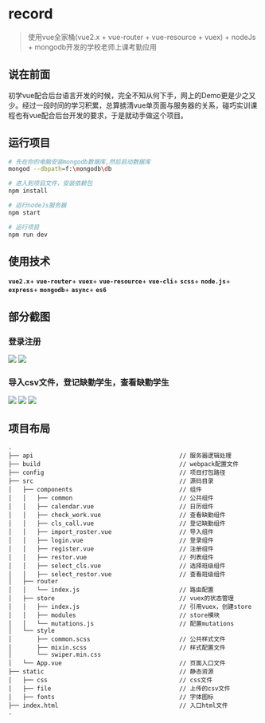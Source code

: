 # record

> 使用vue全家桶(vue2.x + vue-router + vue-resource + vuex) + nodeJs + mongodb开发的学校老师上课考勤应用

## 说在前面
初学vue配合后台语言开发的时候，完全不知从何下手，网上的Demo更是少之又少。经过一段时间的学习积累，总算掳清vue单页面与服务器的关系，碰巧实训课程也有vue配合后台开发的要求，于是就动手做这个项目。

## 运行项目

``` bash
# 先在你的电脑安装mongodb数据库,然后启动数据库
mongod --dbpath=f:\mongodb\db

# 进入到项目文件，安装依赖包
npm install

# 运行nodeJs服务器
npm start

# 运行项目
npm run dev
```

## 使用技术
**`vue2.x`**+
**`vue-router`**+
**`vuex`**+
**`vue-resource`**+
**`vue-cli`**+
**`scss`**+
**`node.js`**+
**`express`**+
**`mongodb`**+
**`async`**+
**`es6`**

## 部分截图

### 登录注册
![](https://github.com/BYChoo/record/blob/master/static/show/start.gif)
![](https://github.com/BYChoo/record/blob/master/static/show/5.gif)

### 导入csv文件，登记缺勤学生，查看缺勤学生
![](https://github.com/BYChoo/record/blob/master/static/show/1.gif)
![](https://github.com/BYChoo/record/blob/master/static/show/2.gif)
![](https://github.com/BYChoo/record/blob/master/static/show/4.gif)

## 项目布局
```
.
├── api                                         // 服务器逻辑处理
├── build                                       // webpack配置文件
├── config                                      // 项目打包路径
├── src                                         // 源码目录
│   ├── components                              // 组件
│   │   ├── common                              // 公共组件
│   │   ├── calendar.vue                        // 日历组件
│   │   ├── check_work.vue                      // 查看缺勤组件
│   │   ├── cls_call.vue                        // 登记缺勤组件
│   │   ├── import_roster.vue                   // 导入组件
│   │   ├── login.vue                           // 登录组件
│   │   ├── register.vue                        // 注册组件
│   │   ├── restor.vue                          // 列表组件
│   │   ├── select_cls.vue                      // 选择班级组件
│   │   ├── select_restor.vue                   // 查看班级组件
│   ├── router
│   │   └── index.js                            // 路由配置
│   ├── store                                   // vuex的状态管理
│   │   ├── index.js                            // 引用vuex，创建store
│   │   ├── modules                             // store模块
│   │   └── mutations.js                        // 配置mutations
│   └── style
│       ├── common.scss                         // 公共样式文件
│       ├── mixin.scss                          // 样式配置文件
│       └── swiper.min.css
│   └── App.vue                                 // 页面入口文件
├── static                                      // 静态资源
│   ├── css                                     // css文件
│   ├── file                                    // 上传的csv文件
│   ├── fonts                                   // 字体图标
├── index.html                                  // 入口html文件
.
```

